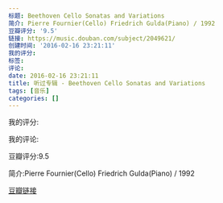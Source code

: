 ```yaml
---
标题: Beethoven Cello Sonatas and Variations
简介: Pierre Fournier(Cello) Friedrich Gulda(Piano) / 1992
豆瓣评分: '9.5'
链接: https://music.douban.com/subject/2049621/
创建时间: '2016-02-16 23:21:11'
我的评分:
标签:
评论:
date: 2016-02-16 23:21:11
title: 听过专辑 - Beethoven Cello Sonatas and Variations
tags: [音乐]
categories: []
---
```


我的评分:

我的评论:

豆瓣评分:9.5

简介:Pierre Fournier(Cello) Friedrich Gulda(Piano) / 1992

[豆瓣链接](https://music.douban.com/subject/2049621/)

